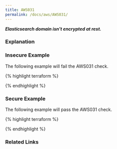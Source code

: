 ```yaml
---
title: AWS031
permalink: /docs/aws/AWS031/
---
```


***Elasticsearch domain isn't encrypted at rest.***

### Explanation






### Insecure Example

The following example will fail the AWS031 check.

{% highlight terraform %}



{% endhighlight %}



### Secure Example

The following example will pass the AWS031 check.

{% highlight terraform %}



{% endhighlight %}


### Related Links


